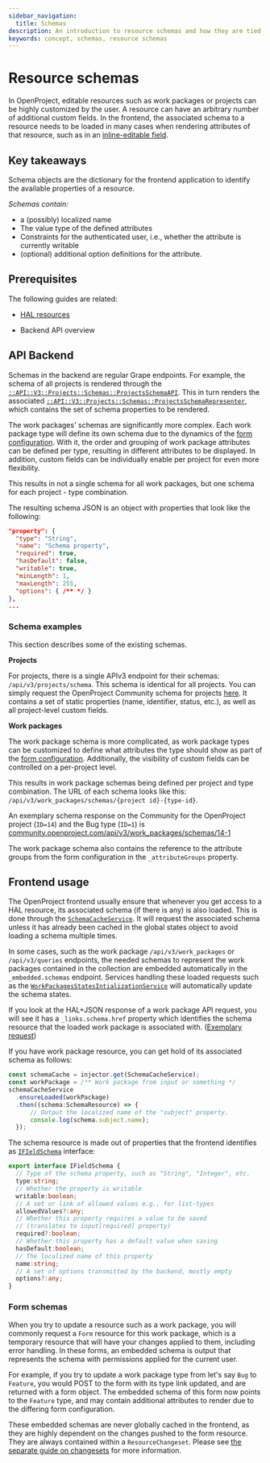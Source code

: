 ```yaml
---
sidebar_navigation:
  title: Schemas
description: An introduction to resource schemas and how they are tied to editable resources
keywords: concept, schemas, resource schemas
---
```




# Resource schemas

In OpenProject, editable resources such as work packages or projects can be highly customized by the user. A resource can have an arbitrary number of additional custom fields.  In the frontend, the associated schema to a resource needs to be loaded in many cases when rendering attributes of that resource, such as in an [inline-editable field](../inline-editing).



## Key takeaways

Schema objects are the dictionary for the frontend application to identify the available properties of a resource.

*Schemas contain:*

- a (possibly) localized name
- The value type of the defined attributes
- Constraints for the authenticated user, i.e., whether the attribute is currently writable 
- (optional) additional option definitions for the attribute.



## Prerequisites

The following guides are related:

- [HAL resources](../hal-resources)

- Backend API overview




## API Backend

Schemas in the backend are regular Grape endpoints. For example, the schema of all projects is rendered through the [`::API::V3::Projects::Schemas::ProjectsSchemaAPI`](https://github.com/opf/openproject/blob/dev/lib/api/v3/projects/schemas/project_schema_api.rb). This in turn renders the associated [`::API::V3::Projects::Schemas::ProjectsSchemaRepresenter`](https://github.com/opf/openproject/blob/dev/lib/api/v3/projects/schemas/project_schema_representer.rb), which contains the set of schema properties to be rendered.

The work packages' schemas are significantly more complex. Each work package type will define its own schema due to the dynamics of the [form configuration](../../../system-admin-guide/manage-work-packages/work-package-types/#work-package-form-configuration-premium-feature). With it, the order and grouping of work package attributes can be defined per type, resulting in different attributes to be displayed. In addition, custom fields can be individually enable per project for even more flexibility.

This results in not a single schema for all work packages, but one schema for each project - type combination. 

The resulting schema JSON is an object with properties that look like the following:



```json
"property": {
  "type": "String",
  "name": "Schema property",
  "required": true,
  "hasDefault": false,
  "writable": true,
  "minLength": 1,
  "maxLength": 255,
  "options": { /** */ }
},
...
```



### Schema examples

This section describes some of the existing schemas.



**Projects**

For projects, there is a single APIv3 endpoint for their schemas: `/api/v3/projects/schema`. This schema is identical for all projects. You can simply request the OpenProject Community schema for projects [here](https://community.openproject.com/api/v3/projects/schema). It contains a set of static properties (name, identifier, status, etc.), as well as all project-level custom fields.



**Work packages**

The work package schema is more complicated, as work package types can be customized to define what attributes the type should show as part of the [form configuration](../../../system-admin-guide/manage-work-packages/work-package-types/#work-package-form-configuration-premium-feature). Additionally, the visibility of custom fields can be controlled on a per-project level.

This results in work package schemas being defined per project and type combination. The URL of each schema looks like this: `/api/v3/work_packages/schemas/{project id}-{type-id}`.

An exemplary schema response on the Community for the OpenProject project (`ID=14`) and the Bug type (`ID=1`) is [community.openproject.com/api/v3/work_packages/schemas/14-1](https://community.openproject.com/api/v3/work_packages/schemas/14-1)

The work package schema also contains the reference to the attribute groups from the form configuration in the `_attributeGroups` property.



## Frontend usage

The OpenProject frontend usually ensure that whenever you get access to a HAL resource, its associated schema (if there is any) is also loaded. This is done through the [`SchemaCacheService`](https://github.com/opf/openproject/tree/dev/frontend/src/app/components/schemas/schema-cache.service.ts). It will request the associated schema unless it has already been cached in the global states object to avoid loading a schema multiple times.

In some cases, such as the work package `/api/v3/work_packages` or `/api/v3/queries` endpoints, the needed schemas to represent the work packages contained in the collection are embedded automatically in the `_embedded.schemas` endpoint. Services handling these loaded requests such as the [`WorkPackagesStatesIntializationService`](https://github.com/opf/openproject/blob/dev/frontend/src/app/components/wp-list/wp-states-initialization.service.ts#L97-L101) will automatically update the schema states.

If you look at the HAL+JSON response of a work package API request, you will see it has a `_links.schema.href` property which identifies the schema resource that the loaded work package is associated with. ([Exemplary request](https://community.openproject.com/api/v3/work_packages/34250))

If you have work package resource, you can get hold of its associated schema as follows:

```typescript
const schemaCache = injector.get(SchemaCacheService);
const workPackage = /** Work package from input or something */
schemaCacheService
  .ensureLoaded(workPackage)
  .then((schema:SchemaResource) => {
      // Output the localized name of the "subject" property.
      console.log(schema.subject.name); 
  });
```

The schema resource is made out of properties that the frontend identifies as [`IFIeldSchema`](https://github.com/opf/openproject/blob/dev/frontend/src/app/modules/fields/field.base.ts) interface:

```typescript
export interface IFieldSchema {
  // Type of the schema property, such as "String", "Integer", etc.
  type:string;
  // Whether the property is writable
  writable:boolean;
  // A set or link of allowed values e.g., for list-types
  allowedValues?:any;
  // Whether this property requires a value to be saved
  // (translates to input[required] property)
  required?:boolean;
  // Whether this property has a default value when saving
  hasDefault:boolean;
  // The localized name of this property
  name:string;
  // A set of options transmitted by the backend, mostly empty
  options?:any;
}
```



### Form schemas

When you try to update a resource such as a work package, you will commonly request a `Form` resource for this work package, which is a temporary resource that will have your changes applied to them, including error handling. In these forms, an embedded schema is output that represents the schema with permissions applied for the current user.

For example, if you try to update a work package type from let's say `Bug` to `Feature`, you would POST to the form with its type link updated, and are returned with a form object. The embedded schema of this form now points to the `Feature` type, and may contain additional attributes to render due to the differing form configuration.

These embedded schemas are never globally cached in the frontend, as they are highly dependent on the changes pushed to the form resource. They are always contained within a `ResourceChangeset`. Please see [the separate guide on changesets](../resource-changesets/) for more information.

